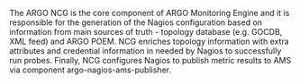 The ARGO NCG is the core component of ARGO Monitoring Engine and it is responsible for the generation of the Nagios configuration based on information from main sources of truth - topology database (e.g. GOCDB, XML feed) and ARGO POEM. NCG enriches topology information with extra attributes and credential information in needed by Nagios to successfully run probes. Finally, NCG configures Nagios to publish metric results to AMS via component argo-nagios-ams-publisher.
